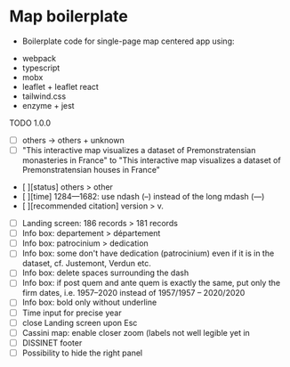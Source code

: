 # Map boilerplate

- Boilerplate code for single-page map centered app using:

* webpack
* typescript
* mobx
* leaflet + leaflet react
* tailwind.css
* enzyme + jest

TODO 1.0.0

- [ ] others -> others + unknown
- [ ] "This interactive map visualizes a dataset of Premonstratensian monasteries in France" to "This interactive map visualizes a dataset of Premonstratensian houses in France"
- [ ][status] others > other
- [ ][time] 1284—1682: use ndash (–) instead of the long mdash (—)
- [ ][recommended citation] version > v.
- [ ] Landing screen: 186 records > 181 records
- [ ] Info box: departement > département
- [ ] Info box: patrocinium > dedication
- [ ] Info box: some don't have dedication (patrocinium) even if it is in the dataset, cf. Justemont, Verdun etc.
- [ ] Info box: delete spaces surrounding the dash
- [ ] Info box: if post quem and ante quem is exactly the same, put only the firm dates, i.e. 1957–2020 instead of 1957/1957 – 2020/2020
- [ ] Info box: bold only without underline
- [ ] Time input for precise year
- [ ] close Landing screen upon Esc
- [ ] Cassini map: enable closer zoom (labels not well legible yet in
- [ ] DISSINET footer
- [ ] Possibility to hide the right panel
